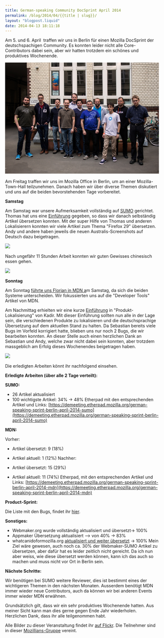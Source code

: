 ```yaml
---
title: German-speaking Community DocSprint April 2014
permalink: /blog/2014/04/{{title | slug}}/
layout: "blogpost.liquid"
date: 2014-04-13 18:11:18
---
```


Am 5\. und 6\. April  traffen wir uns in Berlin für einen Mozilla DocSprint der deutschspachigen Community. Es konnten leider nicht alle Core-Contributors dabei sein, aber wir hatten trotzdem ein schönes und produktives Wochenende.

[![docsprint](/images/2014/04/docsprint.jpg)](/images/2014/04/docsprint.jpg)

Am Freitag traffen wir uns im Mozilla Office in Berlin, um an einer Mozilla-Town-Hall teilzunehmen. Danach haben wir über diverse Themen diskutiert und uns auf die beiden bevorstehenden Tage vorbereitet.

**Samstag**

Am Samstag war unsere Aufmerksamkeit vollständig auf [SUMO](http://support.mozilla.org/) gerichtet. Thomas hat uns eine [Einführung](https://support.mozilla.org/de/kb/how-translate-sumo-kb-articles-german) gegeben, so dass wir danach selbständig Artikel übersetzen konnten. Mit der super Hilfe von Thomas und anderen Lokalisierern konnten wir viele Artikel zum Thema "Firefox 29" übersetzen. Andy und andere haben jeweils die neuen Australis-Screenshots auf Deutsch dazu beigetragen.

![](https://farm3.staticflickr.com/2824/13704874205_095564a31b_c.jpg)

Nach ungefähr 11 Stunden Arbeit konnten wir guten Gewisses chinesisch essen gehen.

![](https://farm8.staticflickr.com/7337/13705701444_5aafa4145c_c.jpg)

**Sonntag**

Am Sonntag [führte uns Florian in MDN a](http://florianscholz.com/2014/03/arewedocumentedyet/)m Samstag, da sich die beiden Systeme unterscheiden. Wir fokussierten uns auf die "Developer Tools" Artikel von MDN.

Am Nachmittag erhielten wir eine kurze [Einführung](https://etherpad.mozilla.org/V5uqlqvJ0O) in "Produkt-Lokalisierung" von Kadir. Mit dieser Einführung sollten nun alle in der Lage sein, die verschiedenen Produkte zu lokalisieren und die deutschsprachige Übersetzung auf dem aktuellen Stand zu halten. Da Sebastian bereits viele Bugs im Vorfeld korrigiert hatte, blieben uns nur noch 2 Bugs, die wir bearbeiten konnten. An dieser Stelle auch einen herzlichen Dank an Sebastian und Andy, welche zwar nicht dabei sein konnten, aber trotzdem massgeblich am Erfolg dieses Wochenendes beigetragen haben.

![](https://farm3.staticflickr.com/2856/13705238234_09a7601522_c.jpg)

Die erledigten Arbeiten könnt ihr nachfolgend einsehen.

**Erledigte Arbeiten (über alle 2 Tage verteilt):**

**SUMO:**

*   26 Artikel aktualisiert
*   100 wichtigste Artikel: 34% -&gt; 48%
Etherpad mit den entsprechenden Artikel und Links: [https://demeeting.etherpad.mozilla.org/german-speaking-sprint-berlin-april-2014-sumo](https://demeeting.etherpad.mozilla.org/german-speaking-sprint-berlin-april-2014-sumo)

**MDN:**

Vorher:

*   Artikel übersetzt: 9 (18%)
*   Artikel aktuell: 1 (12%)
Nachher:

*   Artikel übersetzt: 15 (29%)
*   Artikel aktuell: 11 (74%)
Etherpad, mit den entsprechenden Artikel und Links: [https://demeeting.etherpad.mozilla.org/german-speaking-sprint-berlin-april-2014-mdn](https://demeeting.etherpad.mozilla.org/german-speaking-sprint-berlin-april-2014-mdn)

**Product-Sprint:**

Die Liste mit den Bugs, findet ihr [hier](https://docs.google.com/a/erweiterungen.de/spreadsheet/ccc?key=0AufkiiuZgQPwdEx3VVpHWWtfdGRsVloyX0hMZl9USUE&amp;usp=drive_web#gid=0).

**Sonstiges:**

*   Webmaker.org wurde vollständig aktualisiert und übersetzt-&gt; 100%
*   Appmaker Übersetzung aktualisiert --&gt; von 40% -&gt; 83%
*   whatcanidoformozilla.org [aktualisiert und weiter übersetzt](https://github.com/jdm/asknot/pull/184) -&gt; 100%
Mein Ziel wäre gewesen, auch noch ca. 30% der Webmaker-SUMO Artikel zu übersetzen, aber dafür hat es leider zeitlich nicht gereicht. Da ich nun aber weiss, wie diese übersetzt werden können, kann ich das auch so machen und muss nicht vor Ort in Berlin sein.

**Nächste Schritte:**

Wir benötigen bei SUMO weitere Reviewer, dies ist bestimmt eines der wichtigeren Themen in den nächsten Monaten. Ausserdem benötigt MDN immer wieder neue Contributors, auch da können wir bei anderen Events immer wieder MDN erwähnen.

Grundsätzlich gilt, dass wir ein sehr produktives Wochenende hatten. Aus meiner Sicht kann man dies gerne gegen Ende Jahr wiederholen. Herzlichen Dank, dass ihr alle teilgenommen habt.

Alle Bilder zu dieser Veranstaltung findet ihr [auf Flickr](https://secure.flickr.com/photos/hgn_fr/sets/72157643613158824/). Die Teilnehmer sind in dieser [Mozillians-Gruppe](https://mozillians.org/en-US/group/doc-sprint-2014-berlin/) vereint.
